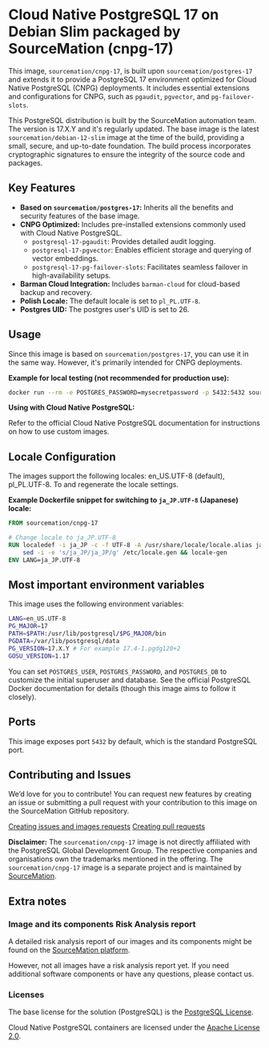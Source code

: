 # Cloud Native PostgreSQL 17 on Debian Slim packaged by SourceMation (cnpg-17)

This image, `sourcemation/cnpg-17`, is built upon `sourcemation/postgres-17`
and extends it to provide a PostgreSQL 17 environment optimized for Cloud
Native PostgreSQL (CNPG) deployments. It includes essential extensions and
configurations for CNPG, such as `pgaudit`, `pgvector`, and
`pg-failover-slots`.

This PostgreSQL distribution is built by the SourceMation automation team. The
version is 17.X.Y and it's regularly updated. The base image is the latest
`sourcemation/debian-12-slim` image at the time of the build, providing a
small, secure, and up-to-date foundation. The build process incorporates
cryptographic signatures to ensure the integrity of the source code and
packages.

## Key Features

* **Based on `sourcemation/postgres-17`:** Inherits all the benefits and security features of the base image.
* **CNPG Optimized:** Includes pre-installed extensions commonly used with Cloud Native PostgreSQL.
    * `postgresql-17-pgaudit`: Provides detailed audit logging.
    * `postgresql-17-pgvector`: Enables efficient storage and querying of vector embeddings.
    * `postgresql-17-pg-failover-slots`: Facilitates seamless failover in high-availability setups.
* **Barman Cloud Integration:** Includes `barman-cloud` for cloud-based backup and recovery.
* **Polish Locale:** The default locale is set to `pl_PL.UTF-8`.
* **Postgres UID:** The postgres user's UID is set to 26.

## Usage

Since this image is based on `sourcemation/postgres-17`, you can use it in the same way. However, it's primarily intended for CNPG deployments.

**Example for local testing (not recommended for production use):**

```bash
docker run --rm -e POSTGRES_PASSWORD=mysecretpassword -p 5432:5432 sourcemation/cnpg-17:latest
```

**Using with Cloud Native PostgreSQL:**

Refer to the official Cloud Native PostgreSQL documentation for instructions on how to use custom images.

## Locale Configuration

The images support the following locales: en_US.UTF-8 (default), pl_PL.UTF-8. To
and regenerate the locale settings.


**Example Dockerfile snippet for switching to `ja_JP.UTF-8` (Japanese) locale:**

```dockerfile
FROM sourcemation/cnpg-17

# Change locale to ja_JP.UTF-8
RUN localedef -i ja_JP -c -f UTF-8 -A /usr/share/locale/locale.alias ja_JP.UTF-8; \
    sed -i -e 's/ja_JP/ja_JP/g' /etc/locale.gen && locale-gen
ENV LANG=ja_JP.UTF-8
```

## Most important environment variables

This image uses the following environment variables:

```bash
LANG=en_US.UTF-8
PG_MAJOR=17
PATH=$PATH:/usr/lib/postgresql/$PG_MAJOR/bin
PGDATA=/var/lib/postgresql/data
PG_VERSION=17.X.Y # For example 17.4-1.pgdg120+2
GOSU_VERSION=1.17
```

You can set `POSTGRES_USER`, `POSTGRES_PASSWORD`, and `POSTGRES_DB` to
customize the initial superuser and database. See the official PostgreSQL
Docker documentation for details (though this image aims to follow it closely).

## Ports

This image exposes port `5432` by default, which is the standard PostgreSQL
port.

## Contributing and Issues

We’d love for you to contribute! You can request new features by creating an
issue or submitting a pull request with your contribution to this image on the
SourceMation GitHub repository.

[Creating issues and images requests](https://github.com/SourceMation/images/issues/new/choose)
[Creating pull requests](https://github.com/SourceMation/images/compare)

**Disclaimer:** The `sourcemation/cnpg-17` image is not directly affiliated
with the PostgreSQL Global Development Group. The respective companies and
organisations own the trademarks mentioned in the offering. The
`sourcemation/cnpg-17` image is a separate project and is maintained by
[SourceMation](https://sourcemation.com).

## Extra notes

### Image and its components Risk Analysis report

A detailed risk analysis report of our images and its components might be found
on the [SourceMation platform](https://www.sourcemation.com/).

However, not all images have a risk analysis report yet. If you need additional
software components or have any questions, please contact us.

### Licenses

The base license for the solution (PostgreSQL) is the [PostgreSQL
License](https://www.postgresql.org/about/licence/).

Cloud Native PostgreSQL containers are licensed under the [Apache License
2.0](https://github.com/cloudnative-pg/postgres-containers/blob/main/LICENSE).
